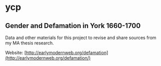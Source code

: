ycp
===

Gender and Defamation in York 1660-1700
---------

Data and other materials for this project to revise and share sources from my MA thesis research.

Website: [http://earlymodernweb.org/defamation](http://earlymodernweb.org/defamation/)
